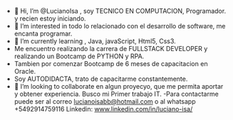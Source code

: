 - 👋 Hi, I’m @LucianoIsa , soy TECNICO EN COMPUTACION, Programador. y recien estoy iniciando.
- 👀 I’m interested in  todo lo relacionado con el desarrollo de software, me encanta programar.
- 🌱 I’m currently learning , Java, javaScript, Html5, Css3.
- Me encuentro realizando la carrera de FULLSTACK DEVELOPER y realizando un Bootcamp de PYTHON y  RPA.
- Tambien por comenzar  Bootcamp de 6 meses de capacitacion en Oracle.
- Soy AUTODIDACTA, trato de capacitarme constantemente.
- 💞️ I’m looking to collaborate en algun proyecyo, que me permita aportar y obtener experiencia. Busco mi Primer trabajo IT.
-Para contactarme puede ser al correo lucianoisabb@hotmail.com  o  al whatsapp +5492914759116
Linkedin:  www.linkedin.com/in/luciano-isa/
<!---
LucianoIsa/LucianoIsa is a ✨ special ✨ repository because its `README.md` (this file) appears on your GitHub profile.
You can click the Preview link to take a look at your changes.
--->
